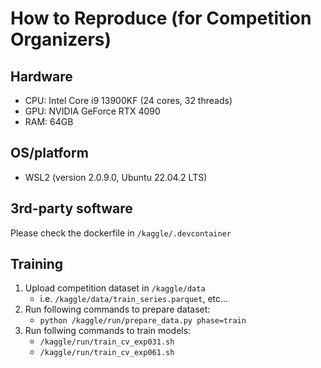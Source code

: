 # How to Reproduce (for Competition Organizers)
## Hardware
- CPU: Intel Core i9 13900KF (24 cores, 32 threads)
- GPU: NVIDIA GeForce RTX 4090
- RAM: 64GB

## OS/platform
- WSL2 (version 2.0.9.0, Ubuntu 22.04.2 LTS)

## 3rd-party software
Please check the dockerfile in `/kaggle/.devcontainer`

## Training
1. Upload competition dataset in `/kaggle/data`
    - i.e. `/kaggle/data/train_series.parquet`, etc...
2. Run following commands to prepare dataset:
    - `python /kaggle/run/prepare_data.py phase=train`
3. Run follwing commands to train models:
    - `/kaggle/run/train_cv_exp031.sh`
    - `/kaggle/run/train_cv_exp061.sh`